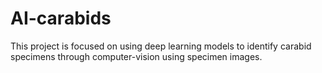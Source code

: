 # AI-carabids
This project is focused on using deep learning models to identify carabid specimens through computer-vision using specimen images.
